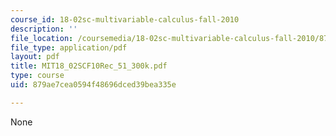 ```yaml
---
course_id: 18-02sc-multivariable-calculus-fall-2010
description: ''
file_location: /coursemedia/18-02sc-multivariable-calculus-fall-2010/879ae7cea0594f48696dced39bea335e_MIT18_02SCF10Rec_51_300k.pdf
file_type: application/pdf
layout: pdf
title: MIT18_02SCF10Rec_51_300k.pdf
type: course
uid: 879ae7cea0594f48696dced39bea335e

---
```

None